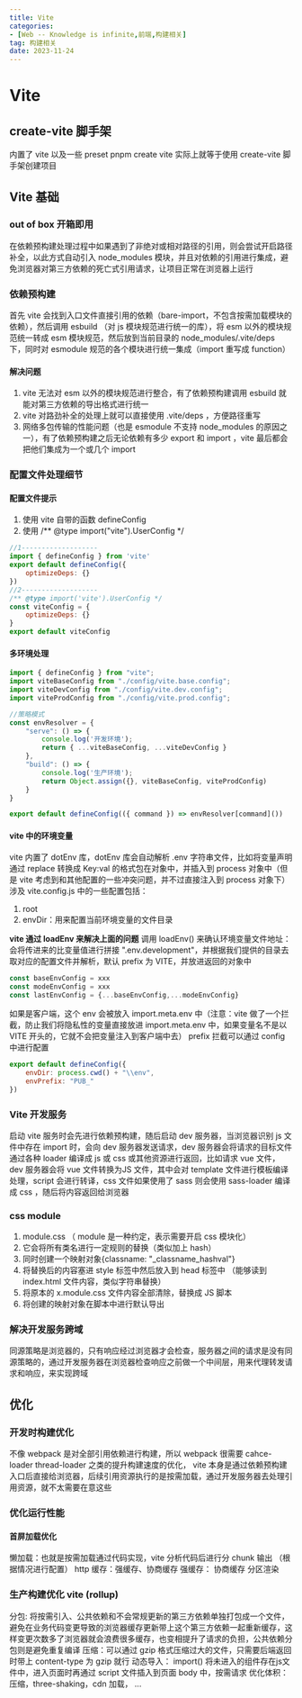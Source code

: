 ```yaml
---
title: Vite
categories: 
- [Web -- Knowledge is infinite,前端,构建相关]
tag: 构建相关
date: 2023-11-24
---
```

# Vite
##  create-vite 脚手架
内置了 vite 以及一些 preset
pnpm create vite 实际上就等于使用 create-vite 脚手架创建项目
## Vite 基础
### out of box 开箱即用
在依赖预构建处理过程中如果遇到了非绝对或相对路径的引用，则会尝试开启路径补全，以此方式自动引入 node_modules 模块，并且对依赖的引用进行集成，避免浏览器对第三方依赖的死亡式引用请求，让项目正常在浏览器上运行
### 依赖预构建
首先 vite 会找到入口文件直接引用的依赖（bare-import，不包含按需加载模块的依赖），然后调用 esbuild （对 js 模块规范进行统一的库），将 esm 以外的模块规范统一转成 esm 模块规范，然后放到当前目录的 node_modules/.vite/deps 下，同时对 esmodule 规范的各个模块进行统一集成（import 重写成 function）
#### 解决问题

1. vite 无法对 esm 以外的模块规范进行整合，有了依赖预构建调用 esbuild 就能对第三方依赖的导出格式进行统一
2. vite 对路劲补全的处理上就可以直接使用 .vite/deps ，方便路径重写
3. 网络多包传输的性能问题（也是 esmodule 不支持 node_modules 的原因之一），有了依赖预构建之后无论依赖有多少 export 和 import ，vite 最后都会把他们集成为一个或几个 import
### 配置文件处理细节
#### 配置文件提示

1. 使用 vite 自带的函数 defineConfig 
2. 使用 /** @type import("vite").UserConfig */
```javascript
//1-------------------
import { defineConfig } from 'vite'
export default defineConfig({
    optimizeDeps: {}
})
//2-------------------
/** @type import('vite').UserConfig */
const viteConfig = {
    optimizeDeps: {}
}
export default viteConfig
```
#### 多环境处理
```javascript
import { defineConfig } from "vite";
import viteBaseConfig from "./config/vite.base.config";
import viteDevConfig from "./config/vite.dev.config";
import viteProdConfig from "./config/vite.prod.config";

//策略模式
const envResolver = {
    "serve": () => {
        console.log('开发环境');
        return { ...viteBaseConfig, ...viteDevConfig }
    },
    "build": () => {
        console.log('生产环境');
        return Object.assign({}, viteBaseConfig, viteProdConfig)
    }
}

export default defineConfig(({ command }) => envResolver[command]())
```
#### vite 中的环境变量
vite 内置了 dotEnv 库，dotEnv 库会自动解析 .env 字符串文件，比如将变量声明通过 replace 转换成 Key:val 的格式包在对象中，并插入到 process 对象中（但是 vite 考虑到和其他配置的一些冲突问题，并不过直接注入到 process 对象下）
涉及 vite.config.js 中的一些配置包括：

1. root
2. envDir：用来配置当前环境变量的文件目录

**vite 通过 loadEnv 来解决上面的问题**
调用 loadEnv() 来确认环境变量文件地址：  会将传进来的比变量值进行拼接 ".env.development"，并根据我们提供的目录去取对应的配置文件并解析，默认 prefix 为 VITE，并放进返回的对象中
```javascript
const baseEnvConfig = xxx
const modeEnvConfig = xxx
const lastEnvConfig = {...baseEnvConfig,...modeEnvConfig}
```
如果是客户端，这个 env 会被放入 import.meta.env 中（注意：vite 做了一个拦截，防止我们将隐私性的变量直接放进 import.meta.env 中，如果变量名不是以 VITE 开头的，它就不会把变量注入到客户端中去）
prefix 拦截可以通过 config 中进行配置
```javascript
export default defineConfig({
    envDir: process.cwd() + "\\env",
    envPrefix: "PUB_"
})
```
### Vite 开发服务
启动 vite 服务时会先进行依赖预构建，随后启动 dev 服务器，当浏览器识别 js 文件中存在 import  时，会向 dev 服务器发送请求，dev 服务器会将请求的目标文件通过各种 loader 编译成 js 或 css 或其他资源进行返回，比如请求 vue 文件，dev 服务器会将 vue 文件转换为JS 文件，其中会对 template 文件进行模板编译处理，script 会进行转译，css 文件如果使用了 sass 则会使用 sass-loader 编译成 css ，随后将内容返回给浏览器
### css module

1. module.css （ module 是一种约定，表示需要开启 css 模块化）
2. 它会将所有类名进行一定规则的替换（类似加上 hash）
3. 同时创建一个映射对象{classname: "_classname_hashval"}
4. 将替换后的内容塞进 style 标签中然后放入到 head 标签中 （能够读到 index.html 文件内容，类似字符串替换）
5. 将原本的 x.module.css 文件内容全部清除，替换成 JS 脚本
6. 将创建的映射对象在脚本中进行默认导出
### 解决开发服务跨域
同源策略是浏览器的，只有响应经过浏览器才会检查，服务器之间的请求是没有同源策略的，通过开发服务器在浏览器检查响应之前做一个中间层，用来代理转发请求和响应，来实现跨域
## 优化
### 开发时构建优化
不像 webpack 是对全部引用依赖进行构建，所以 webpack 很需要 cahce-loader  thread-loader 之类的提升构建速度的优化， vite 本身是通过依赖预构建入口后直接给浏览器，后续引用资源执行的是按需加载，通过开发服务器去处理引用资源，就不太需要在意这些
### 优化运行性能
#### 首屏加载优化
懒加载：也就是按需加载通过代码实现，vite 分析代码后进行分 chunk 输出 （根据情况进行配置）
http 缓存：强缓存、协商缓存
强缓存：
协商缓存
分区渲染
### 生产构建优化 vite (rollup)
分包: 将按需引入、公共依赖和不会常规更新的第三方依赖单独打包成一个文件，避免在业务代码变更导致的浏览器缓存更新带上这个第三方依赖一起重新缓存，这样变更次数多了浏览器就会浪费很多缓存，也变相提升了请求的负担，公共依赖分包则是避免重复编译
压缩：可以通过 gzip 格式压缩过大的文件，只需要后端返回时带上 content-type 为 gzip 就行
动态导入： import() 将未进入的组件存在js文件中，进入页面时再通过 script 文件插入到页面 body 中，按需请求
优化体积： 压缩，three-shaking，cdn 加载， ...
